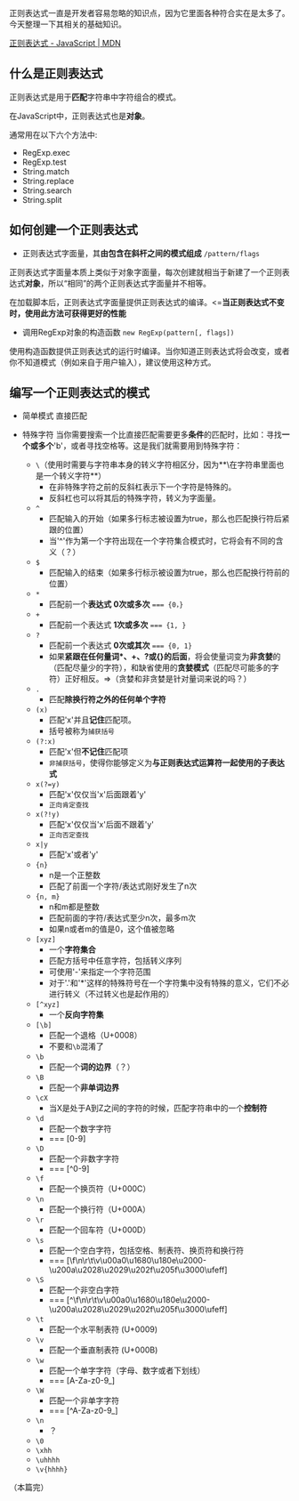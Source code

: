 正则表达式一直是开发者容易忽略的知识点，因为它里面各种符合实在是太多了。今天整理一下其相关的基础知识。

[正则表达式 - JavaScript | MDN](https://developer.mozilla.org/zh-CN/docs/Web/JavaScript/Guide/Regular_Expressions)

## 什么是正则表达式
正则表达式是用于**匹配**字符串中字符组合的模式。

在JavaScript中，正则表达式也是**对象**。

通常用在以下六个方法中:
- RegExp.exec
- RegExp.test
- String.match
- String.replace
- String.search
- String.split

## 如何创建一个正则表达式
- 正则表达式字面量，其**由包含在斜杆之间的模式组成**
`/pattern/flags`

正则表达式字面量本质上类似于对象字面量，每次创建就相当于新建了一个正则表达式**对象**，所以“相同”的两个正则表达式字面量并不相等。

在加载脚本后，正则表达式字面量提供正则表达式的编译。<=**当正则表达式不变时，使用此方法可获得更好的性能**

- 调用RegExp对象的构造函数
`new RegExp(pattern[, flags])`

使用构造函数提供正则表达式的运行时编译。当你知道正则表达式将会改变，或者你不知道模式（例如来自于用户输入），建议使用这种方式。

## 编写一个正则表达式的模式
- 简单模式
直接匹配

- 特殊字符
当你需要搜索一个比直接匹配需要更多**条件**的匹配时，比如：寻找**一个或多个**'b'，或者寻找空格等。这是我们就需要用到特殊字符：
	- `\`（使用时需要与字符串本身的转义字符相区分，因为**\在字符串里面也是一个转义字符**）
		- 在非特殊字符之前的反斜杠表示下一个字符是特殊的。
		- 反斜杠也可以将其后的特殊字符，转义为字面量。
	- `^`
		- 匹配输入的开始（如果多行标志被设置为true，那么也匹配换行符后紧跟的位置）
		- 当'^'作为第一个字符出现在一个字符集合模式时，它将会有不同的含义（？）
	- `$`
		- 匹配输入的结束（如果多行标示被设置为true，那么也匹配换行符前的位置）
	- `*`
		- 匹配前一个**表达式** **0次或多次** `=== {0，}`
	- `+`
		- 匹配前一个表达式 **1次或多次** `=== {1, }`
	- `?`
		- 匹配前一个表达式 **0次或其次** `=== {0, 1}`
		- 如果**紧跟在任何量词\*、\+、?或{}的后面**，将会使量词变为**非贪婪**的（匹配尽量少的字符），和缺省使用的**贪婪模式**（匹配尽可能多的字符）正好相反。=>（贪婪和非贪婪是针对量词来说的吗？）
	- `.`
		- 匹配**除换行符之外的任何单个字符**
	- `(x)`
		- 匹配'x'并且**记住**匹配项。
		- 括号被称为`捕获括号`
	- `(?:x)`
		- 匹配'x'但**不记住**匹配项
		- `非捕获括号`，使得你能够定义为**与正则表达式运算符一起使用的子表达式**
	- `x(?=y)`
		- 匹配'x'仅仅当'x'后面跟着'y'
		- `正向肯定查找`
	- `x(?!y)`
		- 匹配'x'仅仅当'x'后面不跟着'y'
		- `正向否定查找`
	- `x|y`
		- 匹配'x'或者'y'
	- `{n}`
		- n是一个正整数
		- 匹配了前面一个字符/表达式刚好发生了n次
	- `{n, m}`
		- n和m都是整数
		- 匹配前面的字符/表达式至少n次，最多m次
		- 如果n或者m的值是0，这个值被忽略
	- `[xyz]`
		- 一个**字符集合**
		- 匹配方括号中任意字符，包括转义序列
		- 可使用'-'来指定一个字符范围
		- 对于'.'和'\*'这样的特殊符号在一个字符集中没有特殊的意义，它们不必进行转义（不过转义也是起作用的）
	- `[^xyz]`
		- 一个**反向字符集**
	- `[\b]`
		- 匹配一个退格（U+0008）
		- 不要和`\b`混淆了
	- `\b`
		- 匹配一个**词的边界**（？）
	- `\B`
		- 匹配一个**非单词边界**
	- `\cX`
		- 当X是处于A到Z之间的字符的时候，匹配字符串中的一个**控制符**
	- `\d`
		- 匹配一个数字字符
		- === [0-9]
	- `\D`
		- 匹配一个非数字字符
		- === [^0-9]
	- `\f`
		- 匹配一个换页符（U+000C）
	- `\n`
		- 匹配一个换行符（U+000A）
	- `\r`
		- 匹配一个回车符（U+000D）
	- `\s`
		- 匹配一个空白字符，包括空格、制表符、换页符和换行符
		- === [\f\n\r\t\v\u00a0\u1680\u180e\u2000-\u200a\u2028\u2029\u202f\u205f\u3000\ufeff]
	- `\S`
		- 匹配一个非空白字符
		- === [^\f\n\r\t\v\u00a0\u1680\u180e\u2000-\u200a\u2028\u2029\u202f\u205f\u3000\ufeff]
	- `\t`
		- 匹配一个水平制表符 (U+0009)
	- `\v`
		- 匹配一个垂直制表符 (U+000B)
	- `\w`
		- 匹配一个单字字符（字母、数字或者下划线）
		- === [A-Za-z0-9_]
	- `\W`
		- 匹配一个非单字字符
		- === [^A-Za-z0-9_]
	- `\n`
		- ？
	- `\0`
	- `\xhh`
	- `\uhhhh`
	- `\v{hhhh}`

（本篇完）